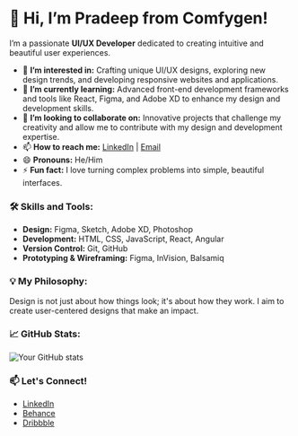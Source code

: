 # 👋 Hi, I’m Pradeep from Comfygen!

I’m a passionate **UI/UX Developer** dedicated to creating intuitive and beautiful user experiences.

- 👀 **I’m interested in:** Crafting unique UI/UX designs, exploring new design trends, and developing responsive websites and applications.
- 🌱 **I’m currently learning:** Advanced front-end development frameworks and tools like React, Figma, and Adobe XD to enhance my design and development skills.
- 💞️ **I’m looking to collaborate on:** Innovative projects that challenge my creativity and allow me to contribute with my design and development expertise.
- 📫 **How to reach me:** [LinkedIn](your-linkedin-url) | [Email](mailto:your-email@example.com)
- 😄 **Pronouns:** He/Him
- ⚡ **Fun fact:** I love turning complex problems into simple, beautiful interfaces.

### 🛠️ Skills and Tools:
- **Design:** Figma, Sketch, Adobe XD, Photoshop
- **Development:** HTML, CSS, JavaScript, React, Angular
- **Version Control:** Git, GitHub
- **Prototyping & Wireframing:** Figma, InVision, Balsamiq

### 💡 My Philosophy:
Design is not just about how things look; it's about how they work. I aim to create user-centered designs that make an impact.

### 📈 GitHub Stats:
![Your GitHub stats](https://github-readme-stats.vercel.app/api?username=pradeep-comfygen&show_icons=true&theme=radical)

### 📫 Let's Connect!
- [LinkedIn](your-linkedin-url)
- [Behance](your-behance-url)
- [Dribbble](your-dribbble-url)

<!---
pradeep-comfygen/pradeep-comfygen is a ✨ special ✨ repository because its `README.md` (this file) appears on your GitHub profile.
--->
